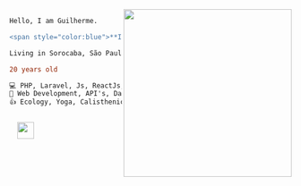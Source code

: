 <img align="right" height="300" length="300" src="https://media.giphy.com/media/3og0IPMDS8F3LOCbza/giphy.gif"/>

```diff
Hello, I am Guilherme.

<span style="color:blue">**I'm a Web Developer and science enthusiast.**</span>

Living in Sorocaba, São Paulo - Brazil.

20 years old

💻 PHP, Laravel, Js, ReactJs, Flutter.
📓 Web Development, API's, Data Analisys, UI and Data visualization.
👍 Ecology, Yoga, Calisthenic, Run and LOTR
```
<code> 
  <a href="https://www.linkedin.com/in/guilherme-de-alacoc-aquino/" target="_blank"><img height="30" src="https://image.flaticon.com/icons/svg/733/733561.svg"></a>
</code>
